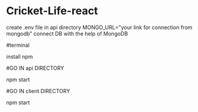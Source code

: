 # Cricket-Life-react
create .env file in api directory MONGO_URL="your link for connection from mongodb" 
connect DB with the help of MongoDB 

#terminal

  install npm
  
  #GO IN api DIRECTORY
  
  npm start
  
  #GO IN client DIRECTORY
  
  npm start
